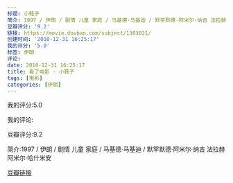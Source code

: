 ```yaml
---
标题: 小鞋子
简介: 1997 / 伊朗 / 剧情 儿童 家庭 / 马基德·马基迪 / 默罕默德·阿米尔·纳吉 法拉赫阿米尔·哈什米安
豆瓣评分: '9.2'
链接: https://movie.douban.com/subject/1303021/
创建时间: '2010-12-31 16:25:17'
我的评分: '5.0'
标签: 伊朗
评论:
date: 2010-12-31 16:25:17
title: 看了电影 - 小鞋子
tags: [电影]
categories: [伊朗]
---
```


我的评分:5.0

我的评论:

豆瓣评分:9.2

简介:1997 / 伊朗 / 剧情 儿童 家庭 / 马基德·马基迪 / 默罕默德·阿米尔·纳吉 法拉赫阿米尔·哈什米安

[豆瓣链接](https://movie.douban.com/subject/1303021/)


